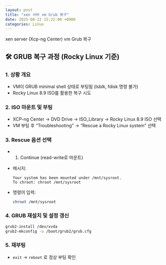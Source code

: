 ```yaml
---
layout: post
title: "xen 서버 vm Grub 복구"
date: 2025-08-22 15:22:00 +0900
categories: Linux
---
```


xen server (Xcp-ng Center) vm Grub 복구

## 🛠️ GRUB 복구 과정 (Rocky Linux 기준)

### 1. 상황 개요

- VM이 GRUB minimal shell 상태로 부팅됨 (lsblk, fdisk 명령 불가)
- Rocky Linux 8.9 ISO를 활용한 복구 시도

### 2. ISO 마운트 및 부팅

- XCP-ng Center → DVD Drive → ISO_Library → Rocky Linux 8.9 ISO 선택
- VM 부팅 후 “Troubleshooting” → “Rescue a Rocky Linux system” 선택

### 3. Rescue 옵션 선택

- 
    1. Continue (read-write로 마운트)
- 메시지:
    
    ```
    Your system has been mounted under /mnt/sysroot.
    To chroot: chroot /mnt/sysroot
    ```
    
- 명령어 입력:
    
    ```bash
    chroot /mnt/sysroot
    ```
    

### 4. GRUB 재설치 및 설정 갱신

```bash
grub2-install /dev/xvda
grub2-mkconfig -o /boot/grub2/grub.cfg
```

### 5. 재부팅

- `exit` → `reboot` 로 정상 부팅 확인
